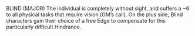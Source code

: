BLIND (MAJOR)
The individual is completely without sight, and suffers a −6 to all physical tasks that require vision (GM’s call). On the plus side, Blind characters gain their choice of a free Edge to compensate for this particularly difficult Hindrance.